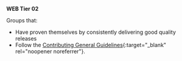 <!-- markdownlint-disable MD041-->
**WEB Tier 02**<br>

Groups that:

- Have proven themselves by consistently delivering good quality releases
- Follow the [Contributing General Guidelines](https://github.com/TRaSH-Guides/Guides/blob/master/CONTRIBUTING.md#general-guidelines){:target="_blank" rel="noopener noreferrer"}.
<!-- markdownlint-enable MD041-->

